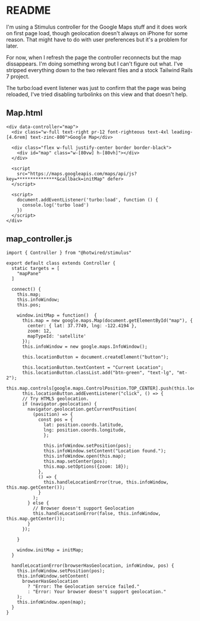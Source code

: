 # README

I'm using a Stimulus controller for the Google Maps stuff and it does work on first page load, though geolocation doesn't always on iPhone for some reason. That might have to do with user preferences but it's a problem for later. 

For now, when I refresh the page the controller reconnects but the map dissappears. I'm doing something wrong but I can't figure out what.
I've stripped everything down to the two relevant files and a stock Tailwind Rails 7 project.

The turbo:load event listener was just to confirm that the page was being reloaded, I've tried disabling turbolinks on this view and that doesn't help. 

## Map.html

```
<div data-controller="map">
  <div class="w-full text-right pr-12 font-righteous text-4xl leading-[4.6rem] text-zinc-800">Google Map</div>

  <div class="flex w-full justify-center border border-black">
    <div id="map" class="w-[80vw] h-[80vh]"></div>
  </div>

  <script
    src="https://maps.googleapis.com/maps/api/js?key=***************&callback=initMap" defer>
  </script>

  <script>
    document.addEventListener('turbo:load', function () {
      console.log('turbo load') 
    })
  </script>
</div>
```

## map_controller.js

```
import { Controller } from "@hotwired/stimulus"

export default class extends Controller {
  static targets = [ 
    "mapPane"
  ]

  connect() {
    this.map;
    this.infoWindow;
    this.pos;

    window.initMap = function()  {
      this.map = new google.maps.Map(document.getElementById("map"), {
        center: { lat: 37.7749, lng: -122.4194 },
        zoom: 12,
        mapTypeId: 'satellite'
      });
      this.infoWindow = new google.maps.InfoWindow();

      this.locationButton = document.createElement("button");

      this.locationButton.textContent = "Current Location";
      this.locationButton.classList.add("btn-green", "text-lg", "mt-2");
      this.map.controls[google.maps.ControlPosition.TOP_CENTER].push(this.locationButton);
      this.locationButton.addEventListener("click", () => {
      // Try HTML5 geolocation.
      if (navigator.geolocation) {
        navigator.geolocation.getCurrentPosition(
          (position) => {
            const pos = {
              lat: position.coords.latitude,
              lng: position.coords.longitude,
              };

              this.infoWindow.setPosition(pos);
              this.infoWindow.setContent("Location found.");
              this.infoWindow.open(this.map);
              this.map.setCenter(pos);
              this.map.setOptions({zoom: 18});
            },
            () => {
              this.handleLocationError(true, this.infoWindow, this.map.getCenter());
            }
          );
        } else {
          // Browser doesn't support Geolocation
          this.handleLocationError(false, this.infoWindow, this.map.getCenter());
        }
      });

    }

    window.initMap = initMap;
  }

  handleLocationError(browserHasGeolocation, infoWindow, pos) {
    this.infoWindow.setPosition(pos);
    this.infoWindow.setContent(
      browserHasGeolocation
        ? "Error: The Geolocation service failed."
        : "Error: Your browser doesn't support geolocation."
    );
    this.infoWindow.open(map);
  }
}
```
